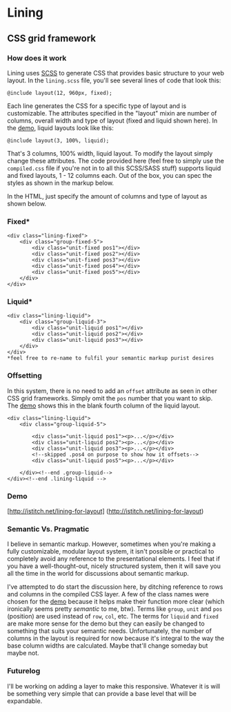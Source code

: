 Lining
===========

CSS grid framework
------------------

### How does it work
Lining uses [SCSS](http://sass-lang.com/) to generate CSS that provides basic structure to your web layout. In the `lining.scss` file, you'll see several lines of code that look this:
	
	@include layout(12, 960px, fixed);
	
Each line generates the CSS for a specific type of layout and is customizable. The attributes specified in the "layout" mixin are number of columns, overall width and type of layout (fixed and liquid shown here). In the [demo](http://istitch.net/lining-for-layout
), liquid layouts look like this:

	@include layout(3, 100%, liquid);

That's 3 columns, 100% width, liquid layout. To modify the layout simply change these attributes. The code provided here (feel free to simply use the `compiled.css` file if you're not in to all this SCSS/SASS stuff) supports liquid and fixed layouts, 1 - 12 columns each. Out of the box, you can spec the styles as shown in the markup below.

In the HTML, just specify the amount of columns and type of layout as shown below.

### Fixed*
	<div class="lining-fixed">
		<div class="group-fixed-5">
			<div class="unit-fixed pos1"></div>
			<div class="unit-fixed pos2"></div>
			<div class="unit-fixed pos3"></div>
			<div class="unit-fixed pos4"></div>
			<div class="unit-fixed pos5"></div>
		</div>
	</div>

### Liquid*
	<div class="lining-liquid">
		<div class="group-liquid-3">
			<div class="unit-liquid pos1"></div>
			<div class="unit-liquid pos2"></div>
			<div class="unit-liquid pos3"></div>
		</div>
	</div>
	*feel free to re-name to fulfil your semantic markup purist desires


### Offsetting
In this system, there is no need to add an `offset` attribute as seen in other CSS grid frameworks. Simply omit the `pos` number that you want to skip. The [demo](http://istitch.net/lining-for-layout
) shows this in the blank fourth column of the liquid layout.

	<div class="lining-liquid">
		<div class="group-liquid-5">

			<div class="unit-liquid pos1"><p>...</p></div>
			<div class="unit-liquid pos2"><p>...</p></div>
			<div class="unit-liquid pos3"><p>...</p></div>
			<!--skipped .pos4 on purpose to show how it offsets-->
			<div class="unit-liquid pos5"><p>...</p></div>

		</div><!--end .group-liquid-->
	</div><!--end .lining-liquid -->


### Demo
[http://istitch.net/lining-for-layout] (http://istitch.net/lining-for-layout)

### Semantic Vs. Pragmatic
I believe in semantic markup. However, sometimes when you're making a fully customizable, modular layout system, it isn't possible or practical to completely avoid any reference to the presentational elements. I feel that if you have a well-thought-out, nicely structured system, then it will save you all the time in the world for discussions about semantic markup. 

I've attempted to do start the discussion here, by ditching reference to rows and columns in the compiled CSS layer. A few of the class names were chosen for the [demo](http://istitch.net/lining-for-layout
) because it helps make their function more clear (which ironically seems pretty *semantic* to me, btw). Terms like `group`, `unit` and `pos` (position) are used instead of `row`, `col`, etc. The terms for `liquid` and `fixed` are make more sense for the demo but they can easily be changed to something that suits your semantic needs. Unfortunately, the number of columns in the layout is required for now because it's integral to the way the base column widths are calculated. Maybe that'll change someday but maybe not.
   
### Futurelog
I'll be working on adding a layer to make this responsive. Whatever it is will be something very simple that can provide a base level that will be expandable.

